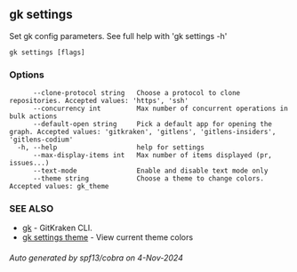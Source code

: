 ## gk settings

Set gk config parameters. See full help with 'gk settings -h'

```
gk settings [flags]
```

### Options

```
      --clone-protocol string   Choose a protocol to clone repositories. Accepted values: 'https', 'ssh'
      --concurrency int         Max number of concurrent operations in bulk actions
      --default-open string     Pick a default app for opening the graph. Accepted values: 'gitkraken', 'gitlens', 'gitlens-insiders', 'gitlens-codium'
  -h, --help                    help for settings
      --max-display-items int   Max number of items displayed (pr, issues...)
      --text-mode               Enable and disable text mode only
      --theme string            Choose a theme to change colors. Accepted values: gk_theme
```

### SEE ALSO

* [gk](gk.md)	 - GitKraken CLI.
* [gk settings theme](gk_settings_theme.md)	 - View current theme colors

###### Auto generated by spf13/cobra on 4-Nov-2024
